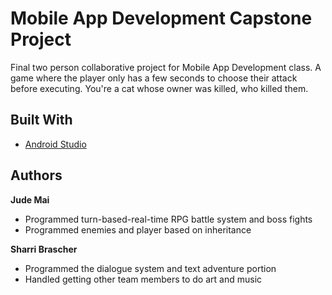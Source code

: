 # Mobile App Development Capstone Project
Final two person collaborative project for Mobile App Development class. A game where the player only has a few seconds to choose their attack before executing. You're a cat whose owner was killed, who killed them.

## Built With
- [Android Studio](https://developer.android.com/studio?gclid=EAIaIQobChMIkYaP8ob7_gIVLwGtBh3Fiwz-EAAYASAAEgJmevD_BwE&gclsrc=aw.ds)

## Authors
<b>Jude Mai</b>
- Programmed turn-based-real-time RPG battle system and boss fights 
- Programmed enemies and player based on inheritance

<b>Sharri Brascher</b>
- Programmed the dialogue system and text adventure portion
- Handled getting other team members to do art and music
